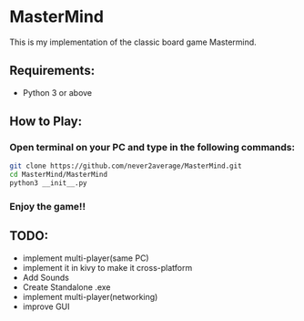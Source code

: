 # MasterMind
This is my implementation of the classic board game Mastermind.

## Requirements:<br>
* Python 3 or above

## How to Play:<br>

### Open terminal on your PC and type in the following commands:

```bash
git clone https://github.com/never2average/MasterMind.git
cd MasterMind/MasterMind
python3 __init__.py
```
### Enjoy the game!!

## TODO:
* implement multi-player(same PC)
* implement it in kivy to make it cross-platform 
* Add Sounds
* Create Standalone .exe
* implement multi-player(networking)
* improve GUI
